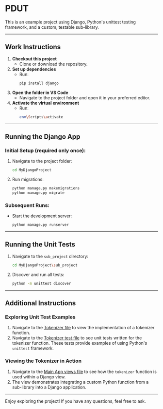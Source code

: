 # PDUT

This is an example project using Django, Python's unittest testing framework, and a custom, testable sub-library.

---

## Work Instructions

1. **Checkout this project**
   - Clone or download the repository.
2. **Set up dependencies**
   - Run:
     ```bash
     pip install django
     ```
3. **Open the folder in VS Code**
   - Navigate to the project folder and open it in your preferred editor.
4. **Activate the virtual environment**
   - Run:
     ```bash
     env\Scripts\activate
     ```

---

## Running the Django App

### Initial Setup (required only once):
1. Navigate to the project folder:
   ```bash
   cd MyDjangoProject
   ```
2. Run migrations:
   ```bash
   python manage.py makemigrations
   python manage.py migrate
   ```

### Subsequent Runs:
- Start the development server:
  ```bash
  python manage.py runserver
  ```

---

## Running the Unit Tests

1. Navigate to the `sub_project` directory:
   ```bash
   cd MyDjangoProject\sub_project
   ```
2. Discover and run all tests:
   ```bash
   python -m unittest discover
   ```

---

## Additional Instructions

### Exploring Unit Test Examples
1. Navigate to the [Tokenizer file](MyDjangoProject/sub_project/tokenizer.py) to view the implementation of a tokenizer function.
2. Navigate to the [Tokenizer test file](MyDjangoProject/sub_project/test_tokenizer.py) to see unit tests written for the tokenizer function. These tests provide examples of using Python's `unittest` framework.

### Viewing the Tokenizer in Action
1. Navigate to the [Main App views file](MyDjangoProject/MainApp/views.py) to see how the `tokenizer` function is used within a Django view.
2. The view demonstrates integrating a custom Python function from a sub-library into a Django application.

---

Enjoy exploring the project! If you have any questions, feel free to ask.
